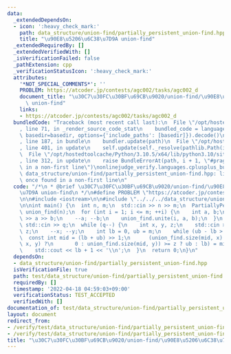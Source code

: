 ```yaml
---
data:
  _extendedDependsOn:
  - icon: ':heavy_check_mark:'
    path: data_structure/union-find/partially_persistent_union-find.hpp
    title: "\u90E8\u5206\u6C38\u7D9A union-find"
  _extendedRequiredBy: []
  _extendedVerifiedWith: []
  _isVerificationFailed: false
  _pathExtension: cpp
  _verificationStatusIcon: ':heavy_check_mark:'
  attributes:
    '*NOT_SPECIAL_COMMENTS*': ''
    PROBLEM: https://atcoder.jp/contests/agc002/tasks/agc002_d
    document_title: "\u30C7\u30FC\u30BF\u69CB\u9020/union-find/\u90E8\u5206\u6C38\u7D9A\
      \ union-find"
    links:
    - https://atcoder.jp/contests/agc002/tasks/agc002_d
  bundledCode: "Traceback (most recent call last):\n  File \"/opt/hostedtoolcache/Python/3.10.5/x64/lib/python3.10/site-packages/onlinejudge_verify/documentation/build.py\"\
    , line 71, in _render_source_code_stat\n    bundled_code = language.bundle(stat.path,\
    \ basedir=basedir, options={'include_paths': [basedir]}).decode()\n  File \"/opt/hostedtoolcache/Python/3.10.5/x64/lib/python3.10/site-packages/onlinejudge_verify/languages/cplusplus.py\"\
    , line 187, in bundle\n    bundler.update(path)\n  File \"/opt/hostedtoolcache/Python/3.10.5/x64/lib/python3.10/site-packages/onlinejudge_verify/languages/cplusplus_bundle.py\"\
    , line 401, in update\n    self.update(self._resolve(pathlib.Path(included), included_from=path))\n\
    \  File \"/opt/hostedtoolcache/Python/3.10.5/x64/lib/python3.10/site-packages/onlinejudge_verify/languages/cplusplus_bundle.py\"\
    , line 312, in update\n    raise BundleErrorAt(path, i + 1, \"#pragma once found\
    \ in a non-first line\")\nonlinejudge_verify.languages.cplusplus_bundle.BundleErrorAt:\
    \ data_structure/union-find/partially_persistent_union-find.hpp: line 6: #pragma\
    \ once found in a non-first line\n"
  code: "/*\n * @brief \u30C7\u30FC\u30BF\u69CB\u9020/union-find/\u90E8\u5206\u6C38\
    \u7D9A union-find\n */\n#define PROBLEM \"https://atcoder.jp/contests/agc002/tasks/agc002_d\"\
    \n\n#include <iostream>\n\n#include \"../../../data_structure/union-find/partially_persistent_union-find.hpp\"\
    \n\nint main() {\n  int n, m;\n  std::cin >> n >> m;\n  PartiallyPersistentUnionFind\
    \ union_find(n);\n  for (int i = 1; i <= m; ++i) {\n    int a, b;\n    std::cin\
    \ >> a >> b;\n    --a; --b;\n    union_find.unite(i, a, b);\n  }\n  int q;\n \
    \ std::cin >> q;\n  while (q--) {\n    int x, y, z;\n    std::cin >> x >> y >>\
    \ z;\n    --x; --y;\n    int lb = 0, ub = m;\n    while (ub - lb > 1) {\n    \
    \  const int mid = (lb + ub) >> 1;\n      (union_find.size(mid, x) + (union_find.is_same(mid,\
    \ x, y) ?\n       0 : union_find.size(mid, y)) >= z ? ub : lb) = mid;\n    }\n\
    \    std::cout << lb + 1 << '\\n';\n  }\n  return 0;\n}\n"
  dependsOn:
  - data_structure/union-find/partially_persistent_union-find.hpp
  isVerificationFile: true
  path: test/data_structure/union-find/partially_persistent_union-find.test.cpp
  requiredBy: []
  timestamp: '2022-04-18 04:59:03+09:00'
  verificationStatus: TEST_ACCEPTED
  verifiedWith: []
documentation_of: test/data_structure/union-find/partially_persistent_union-find.test.cpp
layout: document
redirect_from:
- /verify/test/data_structure/union-find/partially_persistent_union-find.test.cpp
- /verify/test/data_structure/union-find/partially_persistent_union-find.test.cpp.html
title: "\u30C7\u30FC\u30BF\u69CB\u9020/union-find/\u90E8\u5206\u6C38\u7D9A union-find"
---
```

